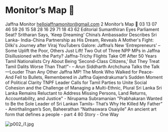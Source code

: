 # Monitor’s Map 

Jaffna Monitor
hellojaffnamonitor@gmail.com
2
Monitor’s Map

03
13
07
46
59
26
15
58
28
16
29
71
18
43
62
Editorial
Sumanthiran Eyes 
Parliament Seat? 
Sritharan Says, ‘Keep 
Dreaming’
China’s Ambassador 
Describes Sri Lanka-
India-China Partnership 
as His Dream, Reveals 
A Mother's Fight: Dilki's 
Journey after Viraj
YouTubers Galore: 
Jaffna’s New 
‘Entrepreneurs’ 
– Some Uplift the Poor, 
Others Just Lift!
Two Out of Three 
NPP MPs in Jaffna 
Disillusioned with the 
Party?
Jaffna-Trichy Flights Take 
Off After 50 Years
Tamil Nationalists Cry 
About Being ‘Second-Class 
Citizens,’ But They Treat 
Tamil Dalits Worse Than 
That!"- – Arun Siddharth 
Archchuna Talks the 
Talk—Louder Than 
Any Other Jaffna MP!
The Monk Who 
Walked for Peace-
And Fell to Bullets, 
Remembered in Jaffna
Gajendrakumar’s Sudden 
Moment of Political Clarity 
TNPF Leader Calls for 
Tamil Parties to Unite
Social Cohesion and the 
Challenge of Managing 
a Multi-Ethnic, 
Plural Sri Lanka
Sri Lanka Remains 
Reluctant to Address 
Missing Persons, Land 
Returns, Accountability, 
and Justice" - Nirupama 
Subramanian
"Prabhakaran Wanted 
to Be the Sole Leader 
of Sri Lankan Tamils-
That’s Why He Killed My 
Father” - Amirthalingam’s 
Son, Baheerathan
“Nathaswara Osaiyile” 
An ancient art form that 
defines a people - part 4
80
Story - One Way

![p002_i1.jpg](images_out/002_monitors_map/p002_i1.jpg)

